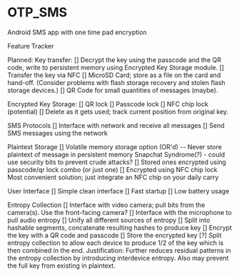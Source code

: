# OTP_SMS
Android SMS app with one time pad encryption

Feature Tracker

Planned:
Key transfer:
[]  Decrypt the key using the passcode and the QR code, write to persistent memory using Encrypted Key Storage module.
[]  Transfer the key via NFC
[]  MicroSD Card; store as a file on the card and hand-off.  (Consider problems with flash storage recovery and stolen flash storage devices.)
[]  QR Code for small quantities of messages (maybe).

Encrypted Key Storage:
[]  QR lock
[]  Passcode lock
[]  NFC chip lock (potential)
[]  Delete as it gets used; track current position from original key.

SMS Protocols
[]  Interface with network and receive all messages
[]  Send SMS messages using the network

Plaintext Storage
[]  Volatile memory storage option (OR'd) -- Never store plaintext of message in persistent memory
      Snapchat Syndrome(?) - could use security bits to prevent crude attacks?
[]  Stored ones encrypted using passcode/qr lock combo (or just one)
[]  Encrypted using NFC chip lock
      Most convenient solution; just integrate an NFC chip on your daily carry

User Interface
[]  Simple clean interface
[]  Fast startup
[]  Low battery usage

Entropy Collection
[]  Interface with video camera; pull bits from the camera(s).
      Use the front-facing camera?
[]  Interface with the microphone to pull audio entropy
[]  Unify all different sources of entropy
[]  Split into hashable segments, concatenate resulting hashes to produce key
[]  Encrypt the key with a QR code and passcode
[]  Store the encrypted key
[?] Split entropy collection to allow each device to produce 1/2 of the key which is then combined in the end.
      Justification:  Further reduces residual patterns in the entropy collection by introducing interdevice entropy. Also may prevent the full key from existing in plaintext.
  
